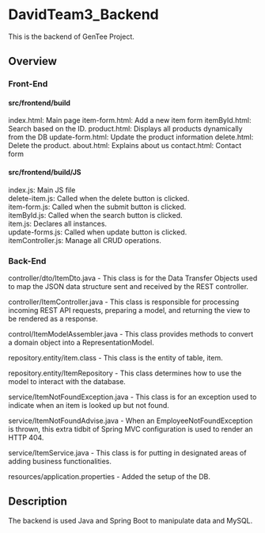 # DavidTeam3_Backend

This is the backend of GenTee Project.

## Overview

### Front-End
#### src/frontend/build
index.html: Main page
item-form.html: Add a new item form
itemById.html: Search based on the ID.
product.html: Displays all products dynamically from the DB
update-form.html: Update the product information
delete.html: Delete the product.
about.html: Explains about us
contact.html: Contact form

#### src/frontend/build/JS
index.js: Main JS file<br>
delete-item.js: Called when the delete button is clicked. <br>
item-form.js: Called when the submit button is clicked. <br>
itemById.js: Called when the search button is clicked.<br>
item.js: Declares all instances.<br>
update-forms.js: Called when update button is clicked. <br>
itemController.js: Manage all CRUD operations.<br>

### Back-End
controller/dto/ItemDto.java - This class is for the Data Transfer Objects used to map the JSON data structure sent and received by the REST controller.

controller/ItemController.java - This class is responsible for processing incoming REST API requests, preparing a model, and returning the view to be rendered as a response.

control/ItemModelAssembler.java - This class provides methods to convert a domain object into a RepresentationModel.

repository.entity/item.class - This class is the entity of table, item. 

repository.entity/ItemRepository - This class determines how to use the model to interact with the database.

service/ItemNotFoundException.java - This class is for an exception used to indicate when an item is looked up but not found.

service/ItemNotFoundAdvise.java - When an EmployeeNotFoundException is thrown, this extra tidbit of Spring MVC configuration is used to render an HTTP 404.

service/ItemService.java - This class is for putting in designated areas of adding business functionalities.

resources/application.properties - Added the setup of the DB.


## Description
The backend is used Java and Spring Boot to manipulate data and MySQL.


